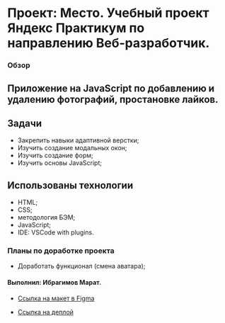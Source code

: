 # Проект: Место. Учебный проект Яндекс Практикум по направлению Веб-разработчик.

### Обзор

## Приложение на JavaScript по добавлению и удалению фотографий, простановке лайков.

## Задачи

- Закрепить навыки адаптивной верстки;
- Изучить создание модальных окон;
- Изучить создание форм;
- Изучить основы JavaScript;

## Использованы технологии

- HTML;
- CSS;
- методология БЭМ;
- JavaScript;
- IDE: VSCode with plugins.

### Планы по доработке проекта

- Доработать функционал (смена аватара);
#### Выполнил: Ибрагимов Марат.

- [Ссылка на макет в Figma](https://www.figma.com/file/2cn9N9jSkmxD84oJik7xL7/JavaScript.-Sprint-4?node-id=0%3A1)

- [Ссылка на деплой](https://krasotun.github.io/mesto/)









